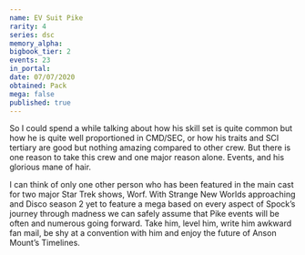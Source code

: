 ```yaml
---
name: EV Suit Pike
rarity: 4
series: dsc
memory_alpha:
bigbook_tier: 2
events: 23
in_portal:
date: 07/07/2020
obtained: Pack
mega: false
published: true
---
```


So I could spend a while talking about how his skill set is quite common but how he is quite well proportioned in CMD/SEC, or how his traits and SCI tertiary are good but nothing amazing compared to other crew. But there is one reason to take this crew and one major reason alone. Events, and his glorious mane of hair.

I can think of only one other person who has been featured in the main cast for two major Star Trek shows, Worf. With Strange New Worlds approaching and Disco season 2 yet to feature a mega based on every aspect of Spock’s journey through madness we can safely assume that Pike events will be often and numerous going forward. Take him, level him, write him awkward fan mail, be shy at a convention with him and enjoy the future of Anson Mount’s Timelines.
